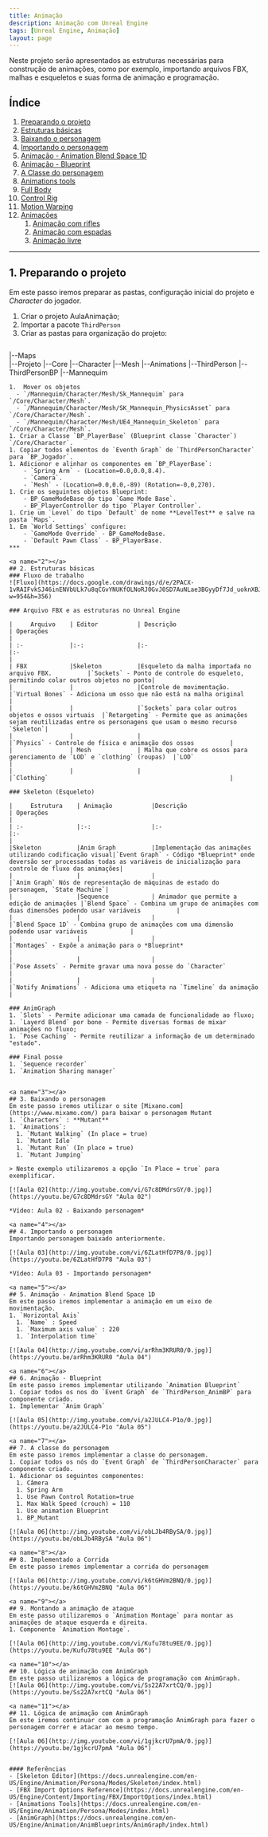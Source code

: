 ```yaml
---
title: Animação
description: Animação com Unreal Engine
tags: [Unreal Engine, Animação]
layout: page
---
```


Neste projeto serão apresentados as estruturas necessárias para construção de
animações, como por exemplo, importando arquivos FBX, malhas e esqueletos
e suas forma de animação e programação.

## Índice
1. [Preparando o projeto](#1-preparando-o-projeto)
1. [Estruturas básicas](#2)
1. [Baixando o personagem](#3)
1. [Importando o personagem](#4)
1. [Animação - Animation Blend Space 1D](#5)
1. [Animação - Blueprint](#6)
1. [A Classe do personagem](#7)
1. [Animations tools](#8)
1. [Full Body](#9)
1. [Control Rig](#10)
1. [Motion Warping](#11)
1. [Animações](#12)
    1. [Animação com rifles](#12.1)
    1. [Animação com espadas](#12.2)
    1. [Animação livre](#12.3)

***

<a name="1"></a>
## 1. Preparando o projeto
Em este passo iremos preparar as pastas, configuração inicial do projeto e *Character* do
jogador.

1. Criar o projeto AulaAnimação;
1. Importar a pacote `ThirdPerson`
1. Criar as pastas para organização do projeto:
    ```bash
|--Maps  
|--Projeto
      |--Core
          |--Character
              |--Mesh
      |--Animations
|--ThirdPerson
|--ThirdPersonBP
|--Mannequim
```
1.  Mover os objetos    
  - `/Mannequim/Character/Mesh/Sk_Mannequim` para `/Core/Character/Mesh`.
  - `/Mannequim/Character/Mesh/SK_Mannequin_PhysicsAsset` para `/Core/Character/Mesh`.
  - `/Mannequim/Character/Mesh/UE4_Mannequin_Skeleton` para `/Core/Character/Mesh`.
1. Criar a Classe `BP_PlayerBase` (Blueprint classe `Character`) `/Core/Character`.
1. Copiar todos elementos do `Eventh Graph` de `ThirdPersonCharacter` para `BP_Jogador`.
1. Adicionor e alinhar os componentes em `BP_PlayerBase`:
    - `Spring Arm` - (Location=0.0,0.0,8.4).
    - `Camera`.
    - `Mesh` - (Location=0.0,0.0,-89) (Rotation=-0,0,270).
1. Crie os seguintes objetos Blueprint:
    - BP_GameModeBase do tipo `Game Mode Base`.
    - BP_PlayerController do tipo `Player Controller`.
1. Crie um `Level` do tipo `Default` de nome **LevelTest** e salve na pasta `Maps`.
1. Em `World Settings` configure:
    - `GameMode Override` - BP_GameModeBase.
    - `Default Pawn Class` - BP_PlayerBase.
***

<a name="2"></a>
## 2. Estruturas básicas
### Fluxo de trabalho
![Fluxo](https://docs.google.com/drawings/d/e/2PACX-1vRAIFvkSJ46inENVbULk7u8qCGvYNUKfOLNoRJ0GvJ0SD7AuNLae3BGyyDf7Jd_uoknXBJqMxUbEocb/pub?w=954&h=356)

### Arquivo FBX e as estruturas no Unreal Engine

|     Arquivo    | Editor           | Descrição                                            | Operações                                                                          |
| :-             |:-:               |:-                                                    |:-                                                                                  |
| FBX            |Skeleton          |Esqueleto da malha importada no arquivo FBX.          |`Sockets` - Ponto de controle do esqueleto, permitindo colar outros objetos no ponto|
|                |                  |Controle de movimentação.                             |`Virtual Bones` - Adiciona um osso que não está na malha original                   |
|                |                  |`Sockets` para colar outros objetos e ossos virtuais  |`Retargeting` - Permite que as animações sejam reutilizadas entre os personagens que usam o mesmo recurso `Skeleton`|
|                |                  |                                                                             |`Physics` - Controle de física e animação dos ossos          |
|                | Mesh             | Malha que cobre os ossos para gerenciamento de `LOD` e `clothing` (roupas)  |`LOD`                                                        |
|                |                  |                                                                             |`Clothing`                                                   |

### Skeleton (Esqueleto)

|     Estrutura    | Animação           |Descrição                                   | Operações                                                                                      |
| :-               |:-:                 |:-                                          |:-                                                                                              |
|Skeleton          |Anim Graph          |Implementação das animações utilizando codificação visual|`Event Graph` - Código *Blueprint* onde deversão ser processadas todas as variáveis de inicialização para controle de fluxo das animações|
|                  |                    |                                            |`Anim Graph` Nós de representação de máquinas de estado do personagem, `State Machine`|
|                  |Sequence            | Animador que permite a edição de animações |`Blend Space` - Combina um grupo de animações com duas dimensões podendo usar variáveis          |
|                  |                    |                                            |`Blend Space 1D` - Combina grupo de animações com uma dimensão podendo usar variáveis            |
|                  |                    |                                            |`Montages` - Expõe a animação para o *Blueprint*                                                 |
|                  |                    |                                            |`Pose Assets` - Permite gravar uma nova posse do `Character`                                     |
|                  |                    |                                            |`Notify Animations` - Adiciona uma etiqueta na `Timeline` da animação                            |

### AnimGraph
1. `Slots` - Permite adicionar uma camada de funcionalidade ao fluxo;
1. `Layerd Blend` por bone - Permite diversas formas de mixar animações no fluxo;
1. `Pose Caching` - Permite reutilizar a informação de um determinado "estado".

### Final posse
1. `Sequence recorder`
1. `Animation Sharing manager`


<a name="3"></a>
## 3. Baixando o personagem
Em este passo iremos utilizar o site [Mixano.com](https://www.mixamo.com/) para baixar o personagem Mutant  
1. `Characters` : **Mutant**
1. `Animations`:
  1. `Mutant Walking` (In place = true)
  1. `Mutant Idle`
  1. `Mutant Run` (In place = true)
  1. `Mutant Jumping`

> Neste exemplo utilizaremos a opção `In Place = true` para exemplificar.  

[![Aula 02](http://img.youtube.com/vi/G7c8DMdrsGY/0.jpg)](https://youtu.be/G7c8DMdrsGY "Aula 02")

*Vídeo: Aula 02 - Baixando personagem*

<a name="4"></a>
## 4. Importando o personagem
Importando personagem baixado anteriormente.

[![Aula 03](http://img.youtube.com/vi/6ZLatHfD7P8/0.jpg)](https://youtu.be/6ZLatHfD7P8 "Aula 03")

*Vídeo: Aula 03 - Importando personagem*

<a name="5"></a>
## 5. Animação - Animation Blend Space 1D
Em este passo iremos implementar a animação em um eixo de movimentação.
1. `Horizontal Axis`
  1. `Name` : Speed
  1. `Maximum axis value` : 220
  1. `Interpolation time`

[![Aula 04](http://img.youtube.com/vi/arRhm3KRUR0/0.jpg)](https://youtu.be/arRhm3KRUR0 "Aula 04")

<a name="6"></a>
## 6. Animação - Blueprint
Em este passo iremos implementar utilizando `Animation Blueprint`
1. Copiar todos os nos do `Event Graph` de `ThirdPerson_AnimBP` para componente criado.
1. Implementar `Anim Graph`

[![Aula 05](http://img.youtube.com/vi/a2JULC4-P1o/0.jpg)](https://youtu.be/a2JULC4-P1o "Aula 05")

<a name="7"></a>
## 7. A classe do personagem
Em este passo iremos implementar a classe do personagem.
1. Copiar todos os nós do `Event Graph` de `ThirdPersonCharacter` para componente criado.
1. Adicionar os seguintes componentes:
  1. Câmera
  1. Spring Arm
  1. Use Pawn Control Rotation=true
  1. Max Walk Speed (crouch) = 110
  1. Use animation Blueprint
  1. BP_Mutant

[![Aula 06](http://img.youtube.com/vi/obLJb4RBySA/0.jpg)](https://youtu.be/obLJb4RBySA "Aula 06")

<a name="8"></a>
## 8. Implementado a Corrida
Em este passo iremos implementar a corrida do personagem  

[![Aula 06](http://img.youtube.com/vi/k6tGHVm2BNQ/0.jpg)](https://youtu.be/k6tGHVm2BNQ "Aula 06")

<a name="9"></a>
## 9. Montando a animação de ataque
Em este passo utilizaremos o `Animation Montage` para montar as animações de ataque esquerda e direita.
1. Componente `Animation Montage`.

[![Aula 06](http://img.youtube.com/vi/Kufu78tu9EE/0.jpg)](https://youtu.be/Kufu78tu9EE "Aula 06")

<a name="10"></a>
## 10. Lógica de animação com AnimGraph
Em este passo utilizaremos a lógica de programação com AnimGraph.
[![Aula 06](http://img.youtube.com/vi/Ss22A7xrtCQ/0.jpg)](https://youtu.be/Ss22A7xrtCQ "Aula 06")

<a name="11"></a>
## 11. Lógica de animação com AnimGraph
Em este iremos continuar com com a programação AnimGraph para fazer o personagem correr e atacar ao mesmo tempo.

[![Aula 06](http://img.youtube.com/vi/1gjkcrU7pmA/0.jpg)](https://youtu.be/1gjkcrU7pmA "Aula 06")


#### Referências
- [Skeleton Editor](https://docs.unrealengine.com/en-US/Engine/Animation/Persona/Modes/Skeleton/index.html)   
- [FBX Import Options Reference](https://docs.unrealengine.com/en-US/Engine/Content/Importing/FBX/ImportOptions/index.html)   
- [Animations Tools](https://docs.unrealengine.com/en-US/Engine/Animation/Persona/Modes/index.html)  
- [AnimGraph](https://docs.unrealengine.com/en-US/Engine/Animation/AnimBlueprints/AnimGraph/index.html)
